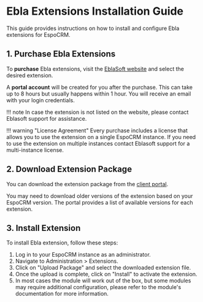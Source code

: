 # Ebla Extensions Installation Guide

This guide provides instructions on how to install and configure Ebla extensions for EspoCRM.

## 1. Purchase Ebla Extensions

To **purchase** Ebla extensions, visit the [EblaSoft website](https://www.eblasoft.com.tr/espocrm-extension-page) and select the desired extension.

A **portal account** will be created for you after the purchase. This can take up to 8 hours but usually happens within 1 hour. You will receive an email with your login
credentials.

!!! note
    In case the extension is not listed on the website, please contact Eblasoft support for assistance.

!!! warning "License Agreement"
    Every purchase includes a license that allows you to use the extension on a single EspoCRM instance. 
    If you need to use the extension on multiple instances contact Eblasoft support for a multi-instance license.

## 2. Download Extension Package

You can download the extension package from the [client portal](https://portal.eblasoft.com.tr/).

You may need to download older versions of the extension based on your EspoCRM version. The portal provides a list of available versions for each extension.

## 3. Install Extension

To install Ebla extension, follow these steps:

1. Log in to your EspoCRM instance as an administrator.
2. Navigate to Administration > Extensions.
3. Click on "Upload Package" and select the downloaded extension file.
4. Once the upload is complete, click on "Install" to activate the extension.
5. In most cases the module will work out of the box, but some modules may require additional configuration, please refer to the module's documentation for more information.